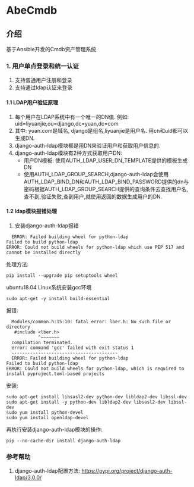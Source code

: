 # AbeCmdb

## 介绍
基于Ansible开发的Cmdb资产管理系统

### 1. 用户单点登录和统一认证

1. 支持普通用户注册和登录
2. 支持通过ldap认证来登录

#### 1.1 LDAP用户验证原理

1. 每个用户在LDAP系统中有一个唯一的DN值. 例如: uid=liyuanjie,ou=django,dc=yuan,dc=com
2. 其中: yuan.com是域名, django是组名,liyuanjie是用户名. 用cn和uid都可以生成DN.
3. django-auth-ldap模块都是用DN来验证用户和获取用户信息的.
4. django-auth-ldap模块有2种方式获取用户DN:
   - 用户DN模板: 使用AUTH_LDAP_USER_DN_TEMPLATE提供的模板生成DN
   - 使用AUTH_LDAP_GROUP_SEARCH,django-auth-ldap会使用AUTH_LDAP_BIND_DN和AUTH_LDAP_BIND_PASSWORD提供的dn与密码根据AUTH_LDAP_GROUP_SEARCH提供的查询条件去查找用户名,查不到,验证失败,查到用户,就使用返回的数据生成用户的DN.

#### 1.2 ldap模块报错处理

1. 安装django-auth-ldap报错
```shell
  ERROR: Failed building wheel for python-ldap
Failed to build python-ldap
ERROR: Could not build wheels for python-ldap which use PEP 517 and cannot be installed directly
```
处理方法:
```shell
pip install --upgrade pip setuptools wheel
```
ubuntu18.04 Linux系统安装gcc环境
```shell
sudo apt-get -y install build-essential
```
报错:
```shell
  Modules/common.h:15:10: fatal error: lber.h: No such file or directory
   #include <lber.h>
            ^~~~~~~~
  compilation terminated.
  error: command 'gcc' failed with exit status 1
  ----------------------------------------
  ERROR: Failed building wheel for python-ldap
Failed to build python-ldap
ERROR: Could not build wheels for python-ldap, which is required to install pyproject.toml-based projects
```
安装:
```shell
sudo apt-get install libsasl2-dev python-dev libldap2-dev libssl-dev
sudo apt-get install -y python-dev libldap2-dev libsasl2-dev libssl-dev
sudo yum install python-devel
sudo yum install openldap-devel
```
再执行安装django-auth-ldap模块的操作:
```shell
pip --no-cache-dir install django-auth-ldap
```

### 参考帮助

1. django-auth-ldap配置方法: https://pypi.org/project/django-auth-ldap/3.0.0/